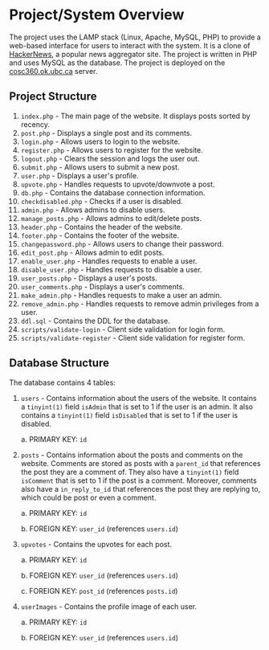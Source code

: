 # Project/System Overview

The project uses the LAMP stack (Linux, Apache, MySQL, PHP) to provide a web-based interface for users to interact with the system. It is a clone of [HackerNews](https://news.ycombinator.com/), a popular news aggregator site.
The project is written in PHP and uses MySQL as the database. The project is deployed on the [cosc360.ok.ubc.ca](https://cosc360.ok.ubc.ca/yash0102) server.

## Project Structure

1. `index.php` - The main page of the website. It displays posts sorted by recency.
2. `post.php` - Displays a single post and its comments.
3. `login.php` - Allows users to login to the website.
4. `register.php` - Allows users to register for the website.
5. `logout.php` - Clears the session and logs the user out.
6. `submit.php` - Allows users to submit a new post.
7. `user.php` - Displays a user's profile.
8. `upvote.php` - Handles requests to upvote/downvote a post.
9. `db.php` - Contains the database connection information.
10. `checkdisabled.php` - Checks if a user is disabled.
11. `admin.php` - Allows admins to disable users.
13. `manage_posts.php` - Allows admins to edit/delete posts.
14. `header.php` - Contains the header of the website.
15. `footer.php` - Contains the footer of the website.
16. `changepassword.php` - Allows users to change their password.
17. `edit_post.php` - Allows admin to edit posts.
19. `enable_user.php` - Handles requests to enable a user.
20. `disable_user.php` - Handles requests to disable a user.
21. `user_posts.php` - Displays a user's posts.
22. `user_comments.php` - Displays a user's comments.
23. `make_admin.php` - Handles requests to make a user an admin.
24. `remove_admin.php` - Handles requests to remove admin privileges from a user.
25. `ddl.sql` - Contains the DDL for the database.
26. `scripts/validate-login` - Client side validation for login form.
27. `scripts/validate-register` - Client side validation for register form.

## Database Structure

The database contains 4 tables:

1. `users` - Contains information about the users of the website. It contains a `tinyint(1)` field `isAdmin` that is set to 1 if the user is an admin. It also contains a `tinyint(1)` field `isDisabled` that is set to 1 if the user is disabled.

    a. PRIMARY KEY: `id`
2. `posts` - Contains information about the posts and comments on the website. Comments are stored as posts with a `parent_id` that references the post they are a comment of. They also have a `tinyint(1)` field `isComment` that is set to 1 if the post is a comment. Moreover, comments also have a `in_reply_to_id` that references the post they are replying to, which could be post or even a comment.
    
    a. PRIMARY KEY: `id`

    b. FOREIGN KEY: `user_id` (references `users.id`)
3. `upvotes` - Contains the upvotes for each post.

    a. PRIMARY KEY: `id`
    
    b. FOREIGN KEY: `user_id` (references `users.id`)

    c. FOREIGN KEY: `post_id` (references `posts.id`)
4. `userImages` - Contains the profile image of each user.

    a. PRIMARY KEY: `id`
    
    b. FOREIGN KEY: `user_id` (references `users.id`)
